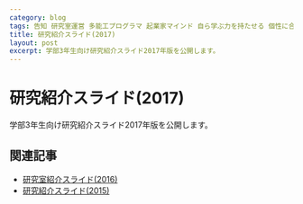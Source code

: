 ```yaml
---
category: blog
tags: 告知 研究室運営 多能工プログラマ 起業家マインド 自ら学ぶ力を持たせる 個性に合わせて長所を伸ばす 現実社会の問題解決の経験を積ませる
title: 研究紹介スライド(2017) 
layout: post
excerpt: 学部3年生向け研究紹介スライド2017年版を公開します。
---
```

# 研究紹介スライド(2017)

学部3年生向け研究紹介スライド2017年版を公開します。

<script async class="speakerdeck-embed" data-id="149ff0738b9e4897b7262a5c45f14db8" data-ratio="1.33333333333333" src="//speakerdeck.com/assets/embed.js"></script>

## 関連記事

* [研究室紹介スライド(2016)](/blog/2016/05/30/introduction-of-laboratory.html)
* [研究紹介スライド(2015)](/blog/2015/06/01/introduction-of-research.html)
